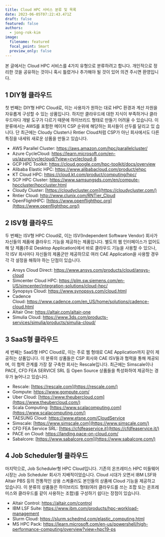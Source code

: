 ```yaml
---
title: Cloud HPC 서비스 분류 및 목록
date: 2023-06-05T07:22:43.471Z
draft: false
featured: false
authors:
  - jong-rok-kim
image:
  filename: featured
  focal_point: Smart
  preview_only: false
---
```

<!--StartFragment-->

본 글에서는 Cloud HPC 서비스를 4가지 유형으로 분류하려고 합니다. 개인적으로 정리한 것을 공유하는 것이니 혹시 틀렸거나 추가해야 될 것이 있어 의견 주시면 환영입니다.

## [](https://kjrstory.github.io/posts/cloud_hpc_list/#diy%ed%98%95-%ed%81%b4%eb%9d%bc%ec%9a%b0%eb%93%9c)1 DIY형 클라우드

첫 번째는 DIY형 HPC Cloud로, 이는 사용자가 원하는 대로 HPC 환경과 계산 자원을 자유롭게 구성할 수 있는 상품입니다. 하지만 클라우드에 대한 지식이 부족하거나 클라 우드마다 개발 도구가 다르기 때문에 하이브리드 형태로 만들기 어려울 수 있습니다. 이 분류에서는 AWS를 포함한 메이저 CSP 순위에 해당하는 회사들이 선두를 달리고 있 습니다. 단 최근에는 Cloudy Cluster나 Rntier Cloud처럼 CSP가 아닌 회사에서도 다른 특징을 내세워 새로운 상품을 만들고 있습니다.

* AWS Parallel Cluster: <https://aws.amazon.com/hpc/parallelcluster/>
* Azure CycleCloud: <https://learn.microsoft.com/en-us/azure/cyclecloud/?view=cyclecloud-8>
* GCP HPC Toolkit: <https://cloud.google.com/hpc-toolkit/docs/overview>
* Alibaba Elastic HPC: <https://www.alibabacloud.com/product/ehpc>
* KT Cloud HPC: <https://cloud.kt.com/product/computing/hpc/>
* SCP HPC Cluster: <https://www.samsungsds.com/en/compute-hpccluster/hpccluster.html>
* Cloudy Cluster: [https://cloudycluster.com](https://cloudycluster.com/)
* Rntier Cloud: <http://www.clunix.com/RNTier_Cloud>
* OpenFlightHPC: [https://www.openflighthpc.org](https://www.openflighthpc.org/)

## [](https://kjrstory.github.io/posts/cloud_hpc_list/#isv%ed%98%95-%ed%81%b4%eb%9d%bc%ec%9a%b0%eb%93%9c)2 ISV형 클라우드

두 번째는 ISV형 HPC Cloud로, 이는 ISV(Independent Software Vendor) 회사가 자신들의 제품에 클라우드 기능을 제공하는 제품입니다. 별도의 웹 인터페이스가 없어도 해 당 제품(주로 Desktop Application)에서 바로 클라우드 기능을 사용할 수 있으나, 각 ISV 회사마다 자신들의 제품군만 제공하므로 여러 CAE Application을 사용할 경우 각 각 설정을 해줘야 하는 단점이 있습니다.

* Ansys Cloud Direct: <https://www.ansys.com/products/cloud/ansys-cloud>
* Simcenter Cloud HPC: <https://plm.sw.siemens.com/en-US/simcenter/integration-solutions/cloud-hpc/>
* Synopsys Cloud: <https://www.synopsys.com/cloud.html>
* Cadence Cloud: <https://www.cadence.com/en_US/home/solutions/cadence-cloud.html>
* Altair One: <https://altair.com/altair-one>
* Simulia Cloud: <https://www.3ds.com/products-services/simulia/products/simulia-cloud/>

## [](https://kjrstory.github.io/posts/cloud_hpc_list/#saas%ed%98%95-%ed%81%b4%eb%9d%bc%ec%9a%b0%eb%93%9c)3 SaaS형 클라우드

세 번째는 SaaS형 HPC Cloud로, 이는 주로 웹 형태로 CAE Application까지 같이 제공하는 상품입니다. 이 분류의 상품들은 CSP 회사와 CAE ISV들과 협력을 통해 제공되며, 이 협력 관계를 가장 잘 구축한 회사는 Rescale입니다. 최근에는 Simscale이나 PACE, CFD FEA SERVICE SRL 등 Open Source 상품들을 특성화하여 제공하는 경우가 늘어나고 있습니다.

* Rescale: [https://rescale.com](https://rescale.com/)
* Gompute: <https://www.gompute.com/>
* Uber Cloud: [https://www.theubercloud.com](https://www.theubercloud.com/)
* Scala Computing: [https://www.scalacomputing.com](https://www.scalacomputing.com/)
* TAESUNG Cloud: <https://www.etsne.com/CloudService>
* Simscale: [https://www.simscale.com](https://www.simscale.com/)
* CFD FEA Service SRL: [https://cfdfeaservice.it](https://cfdfeaservice.it/)
* PACE on Cloud: <https://landing.pace-on-cloud.com/>
* Sabalcore: [https://www.sabalcore.com](https://www.sabalcore.com/)

## [](https://kjrstory.github.io/posts/cloud_hpc_list/#job-scheduler%ed%98%95-%ed%81%b4%eb%9d%bc%ec%9a%b0%eb%93%9c)4 Job Scheduler형 클라우드

마지막으로, Job Scheduler형 HPC Cloud입니다. 기존의 온프레미스 HPC 미들웨어 시장는 Job Scheduler 회사가 지배적이었습니다. Cloud 시대가 오면서 IBM LSF와 Altair PBS 등의 전통적인 상용 스케쥴러도 본인들의 상품에 Cloud 기능을 제공하고 있습니다. 이 분류의 상품들은 하이브리드 형태(여러 클라우드를 쓰는 조합 또는 온프레미스와 클라우드를 같이 사용하는 조합)를 구성하기 쉽다는 장점이 있습니다.

* Altair Control: <https://altair.com/control>
* IBM LSF Suite: <https://www.ibm.com/products/hpc-workload-management>
* Slurm Cloud: <https://slurm.schedmd.com/elastic_computing.html>
* MS HPC Pack: <https://learn.microsoft.com/en-us/powershell/high-performance-computing/overview?view=hpc19-ps>

<!--EndFragment-->
